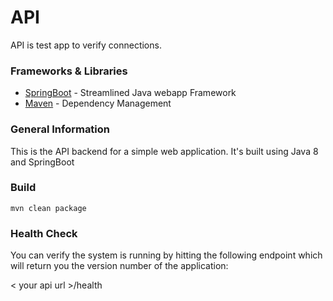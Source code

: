 # API

API is test app to verify connections.

### Frameworks & Libraries
* [SpringBoot] - Streamlined Java webapp Framework
* [Maven] - Dependency Management

### General Information
This is the API backend for a simple web application. It's built using Java 8 and SpringBoot

### Build

```
mvn clean package
```

### Health Check

You can verify the system is running by hitting the following endpoint which will return you the version number of the application:

< your api url >/health

[//]: #


   [SpringBoot]: <https://projects.spring.io/spring-boot/>
   [Maven]: <https://maven.apache.org/>
